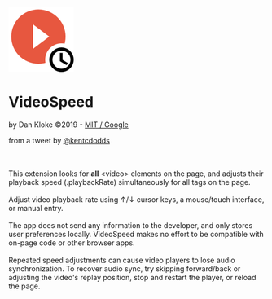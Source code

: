 <img src="./images/videospeed128.png">
            <h1>VideoSpeed</h1>
by Dan Kloke &copy;2019 - <a href="https://github.com/muaz-khan/Chrome-Extensions/blob/master/LICENSE" target="_blank" rel="nofollow">MIT / Google</a></p>
        <p>from a tweet by <a href="https://twitter.com/kentcdodds/status/1069637300458586115" target="_blank" rel="nofollow"> @kentcdodds</a></p>
            <br /><br />
This extension looks for <strong>all</strong> <span class="hilite">&lt;video&gt;</span> elements on the page, and adjusts their playback speed (<span class="hilite">.playbackRate</span>) simultaneously for all tags on the page.
            <br /><br />
            Adjust video playback rate using <span class="keys">&uarr;</span>/<span class="keys">&darr;</span> cursor keys, a mouse/touch interface, or manual entry.
            <br /><br />
            The app does not send any information to the developer, and only stores user preferences locally. VideoSpeed makes no effort to be compatible with on-page code or other browser apps.
            <br /><br />
            Repeated speed adjustments can cause video players to lose audio synchronization. To recover audio sync, try skipping forward/back or adjusting the video's replay position, stop and restart the player, or reload the page.
